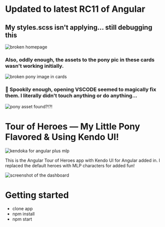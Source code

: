 # Updated to latest RC11 of Angular
## My styles.scss isn't applying... still debugging this
![broken homepage](https://p192.p3.n0.cdn.getcloudapp.com/items/rRuogkLQ/Screen%20Shot%202020-10-27%20at%2012.48.00%20PM.png?v=c642b55d1eec01014e2aad7f81a10b9f)

### Also, oddly enough, the assets to the pony pic in these cards wasn't working initially.
![broken pony image in cards](https://p192.p3.n0.cdn.getcloudapp.com/items/E0urX9n6/Screen%20Shot%202020-10-27%20at%2012.48.07%20PM.png?v=7a5dc974fd2c4bbed2c8258459eb7c84)

### 👻 Spookily enough, opening VSCODE seemed to magically fix them. I literally didn't touch anything or do anything...
![pony asset found?!?!](https://p192.p3.n0.cdn.getcloudapp.com/items/rRuogk0v/Screen%20Shot%202020-10-27%20at%2012.53.17%20PM.png?v=f1af49ed74eff8f568595af20bf05d1e)
 
# Tour of Heroes — My Little Pony Flavored & Using Kendo UI! 

![kendoka for angular plus mlp](https://p192.p3.n0.cdn.getcloudapp.com/items/rRu7OBlg/Screen%20Shot%202020-08-27%20at%2012.53.56%20PM.png?v=a47c8028358bc533908f0b9545f14087 "kendoka plus my little pony logo")

This is the Angular Tour of Heroes app with Kendo UI for Angular added in. I replaced the default heroes with MLP characters for added fun!

![screenshot of the dashboard](https://p192.p3.n0.cdn.getcloudapp.com/items/Qwu0nBb9/Tourofheroes-mlp.png?v=991587c891bbb9ff37f38b1125a58ec8 "screenshot of the new dashboard UI")

# Getting started
- clone app
- npm install
- npm start
